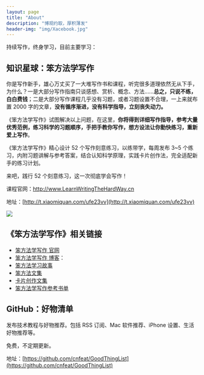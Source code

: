 ```yaml
---
layout: page
title: "About"
description: "博观约取，厚积薄发"
header-img: "img/Xacebook.jpg"
---
```



持续写作，终身学习，目前主要学习：


## 知识星球：笨方法学写作

你是写作新手，雄心万丈买了一大堆写作书和课程，听完很多道理依然无从下手，为什么？一是大部分写作指南只谈感想、赏析、概念、方法……**总之，只说不练，白白费钱**；二是大部分写作课程几乎没有习题，或者习题设置不合理，一上来就布置 2000 字的文章，**没有循序渐进，没有科学指导，立刻丧失动力。**

《笨方法学写作》试图解决以上问题，在这里，**你将得到详细写作指导，参考大量优秀范例，练习科学的习题顺序，手把手教你写作，想方设法让你勤快练习，重新爱上写作**。

《笨方法学写作》精心设计 52 个写作刻意练习，以练带学，每周发布 3~5 个练习，内附习题讲解与参考答案，结合认知科学原理，实践卡片创作法，完全适配新手的练习计划。

来吧，践行 52 个刻意练习，这一次彻底学会写作！
 
课程官网：http://www.LearnWritingTheHardWay.cn

地址：[http://t.xiaomiquan.com/ufe23vv](http://t.xiaomiquan.com/ufe23vv)

![](http://openmindclub.qiniudn.com/omt/ProductList01.jpg?imageMogr2/thumbnail/!30p)


## 《笨方法学写作》相关链接

- [笨方法学写作 官网](http://www.LearnWritingTheHardWay.cn)
- [笨方法学写作 博客](http://www.cnfeat.com)：
- [笨方法学习故事](http://story.learnwritingthehardway.cn/)
- [笨方法文集](http://book.learnthingsthehardway.com/)
- [卡片创作文集](http://card.learnwritingthehardway.cn/)
- [笨方法学写作参考书单](https://www.douban.com/doulist/45064751/)



##  GitHub：好物清单

发布技术教程与好物推荐。包括 RSS 订阅、Mac 软件推荐、iPhone 设置、生活好物推荐等。

免费，不定期更新。

地址：[https://github.com/cnfeat/GoodThingList](https://github.com/cnfeat/GoodThingList)

